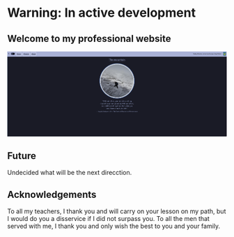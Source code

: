 
# Warning: In active development

## Welcome to my professional website

![About page](./ReadmeAssets/aboutPage.png)

## Future

Undecided what will be the next direcction.

## Acknowledgements

To all my teachers, I thank you and will carry on your lesson on my path, but I would do you a disservice if I did not surpass you. To all the men that served with me, I thank you and only wish the best to you and your family.



